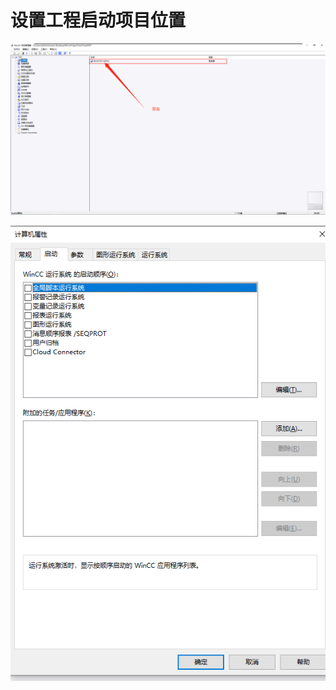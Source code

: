 # 设置工程启动项目位置

![image-20220501170808136](Imag/image-20220501170808136.png)

![image-20220501170830588](Imag/image-20220501170830588.png)

